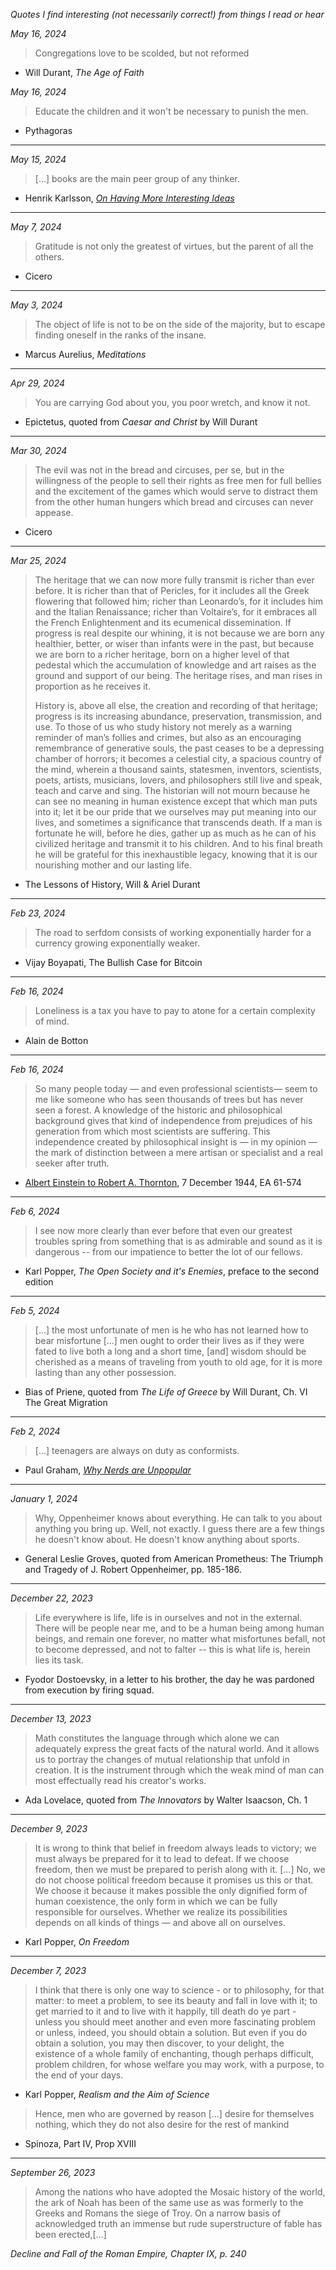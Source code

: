 _Quotes I find interesting (not necessarily correct!) from things I read or hear_

_May 16, 2024_

> Congregations love to be scolded, but not reformed

- Will Durant, _The Age of Faith_

_May 16, 2024_

> Educate the children and it won't be necessary to punish the men.

- Pythagoras

---

_May 15, 2024_

> [...] books are the main peer group of any thinker.

- Henrik Karlsson, [_On Having More Interesting Ideas_](https://www.henrikkarlsson.xyz/p/interesting-ideas?publication_id=313411&post_id=144649421&isFreemail=true&token=eyJ1c2VyX2lkIjoxNDE2MTUzMiwicG9zdF9pZCI6MTQ0NjQ5NDIxLCJpYXQiOjE3MTU3ODY5ODcsImV4cCI6MTcxODM3ODk4NywiaXNzIjoicHViLTMxMzQxMSIsInN1YiI6InBvc3QtcmVhY3Rpb24ifQ.DFM9JLc0P3Xci070_0fpxx4BJv4i1U8FSRbfJTvvM0o&r=8fj3w&triedRedirect=true)

---

_May 7, 2024_

> Gratitude is not only the greatest of virtues, but the parent of all the others.

- Cicero

---

_May 3, 2024_

> The object of life is not to be on the side of the majority, but to escape finding oneself in the ranks of the insane.

- Marcus Aurelius, _Meditations_

---

_Apr 29, 2024_

> You are carrying God about you, you poor wretch, and know it not.

- Epictetus, quoted from _Caesar and Christ_ by Will Durant

---

_Mar 30, 2024_

> The evil was not in the bread and circuses, per se, but in the willingness of the people to sell their rights as free men for full bellies and the excitement of the games which would serve to distract them from the other human hungers which bread and circuses can never appease.

- Cicero

---

_Mar 25, 2024_

> The heritage that we can now more fully transmit is richer than ever before. It is richer than that of Pericles, for it includes all the Greek flowering that followed him; richer than Leonardo’s, for it includes him and the Italian Renaissance; richer than Voltaire’s, for it embraces all the French Enlightenment and its ecumenical dissemination. If progress is real despite our whining, it is not because we are born any healthier, better, or wiser than infants were in the past, but because we are born to a richer heritage, born on a higher level of that pedestal which the accumulation of knowledge and art raises as the ground and support of our being. The heritage rises, and man rises in proportion as he receives it.
>
> History is, above all else, the creation and recording of that heritage; progress is its increasing abundance, preservation, transmission, and use. To those of us who study history not merely as a warning reminder of man’s follies and crimes, but also as an encouraging remembrance of generative souls, the past ceases to be a depressing chamber of horrors; it becomes a celestial city, a spacious country of the mind, wherein a thousand saints, statesmen, inventors, scientists, poets, artists, musicians, lovers, and philosophers still live and speak, teach and carve and sing. The historian will not mourn because he can see no meaning in human existence except that which man puts into it; let it be our pride that we ourselves may put meaning into our lives, and sometimes a significance that transcends death. If a man is fortunate he will, before he dies, gather up as much as he can of his civilized heritage and transmit it to his children. And to his final breath he will be grateful for this inexhaustible legacy, knowing that it is our nourishing mother and our lasting life.

- The Lessons of History, Will & Ariel Durant

---

_Feb 23, 2024_

> The road to serfdom consists of working exponentially harder for a currency growing exponentially weaker.

- Vijay Boyapati, The Bullish Case for Bitcoin

---

_Feb 16, 2024_

> Loneliness is a tax you have to pay to atone for a certain complexity of mind.

- Alain de Botton

---

_Feb 16, 2024_

> So many people today — and even professional scientists— seem to me like someone who has seen thousands of trees but has never seen a forest. A knowledge of the historic and philosophical background gives that kind of independence from prejudices of his generation from which most scientists are suffering. This independence created by philosophical insight is — in my opinion — the mark of distinction between a mere artisan or specialist and a real seeker after truth.

- [Albert Einstein to Robert A. Thornton](https://www3.nd.edu/~dhoward1/AEquotes.pdf), 7 December 1944, EA 61-574

---

_Feb 6, 2024_

> I see now more clearly than ever before that even our greatest troubles spring from something that is as admirable and sound as it is dangerous -- from our impatience to better the lot of our fellows.

- Karl Popper, _The Open Society and it's Enemies_, preface to the second edition

---

_Feb 5, 2024_

> [...] the most unfortunate of men is he who has not learned how to bear misfortune [...] men ought to order their lives as if they were fated to live both a long and a short time, [and] wisdom should be cherished as a means of traveling from youth to old age, for it is more lasting than any other possession.

- Bias of Priene, quoted from _The Life of Greece_ by Will Durant, Ch. VI The Great Migration

---

_Feb 2, 2024_

> [...] teenagers are always on duty as conformists.

- Paul Graham, [_Why Nerds are Unpopular_](https://paulgraham.com/nerds.html)

---

_January 1, 2024_

> Why, Oppenheimer knows about everything. He can talk to you about anything you bring up. Well, not exactly. I guess there are a few things he doesn't know about. He doesn't know anything about sports.

- General Leslie Groves, quoted from American Prometheus: The Triumph and Tragedy of J. Robert Oppenheimer, pp. 185-186.

---

_December 22, 2023_

> Life everywhere is life, life is in ourselves and not in the external. There will be people near me, and to be a human being among human beings, and remain one forever, no matter what misfortunes befall, not to become depressed, and not to falter -- this is what life is, herein lies its task.

- Fyodor Dostoevsky, in a letter to his brother, the day he was pardoned from execution by firing squad.

---

_December 13, 2023_

> Math constitutes the language through which alone we can adequately express the great facts of the natural world. And it allows us to portray the changes of mutual relationship that unfold in creation. It is the instrument through which the weak mind of man can most effectually read his creator's works.

- Ada Lovelace, quoted from _The Innovators_ by Walter Isaacson, Ch. 1

---

_December 9, 2023_

> It is wrong to think that belief in freedom always leads to victory; we must always be prepared for it to lead to defeat. If we choose freedom, then we must be prepared to perish along with it.
> [...]
> No, we do not choose political freedom because it promises us this or that. We choose it because it makes possible the only dignified form of human coexistence, the only form in which we can be fully responsible for ourselves. Whether we realize its possibilities depends on all kinds of things — and above all on ourselves.

- Karl Popper, _On Freedom_

---

_December 7, 2023_

> I think that there is only one way to science - or to philosophy, for that matter: to meet a problem, to see its beauty and fall in love with it; to get married to it and to live with it happily, till death do ye part - unless you should meet another and even more fascinating problem or unless, indeed, you should obtain a solution. But even if you do obtain a solution, you may then discover, to your delight, the existence of a whole family of enchanting, though perhaps difficult, problem children, for whose welfare you may work, with a purpose, to the end of your days.

- Karl Popper, _Realism and the Aim of Science_

> Hence, men who are governed by reason [...] desire for themselves nothing, which they do not also desire for the rest of mankind

- Spinoza, Part IV, Prop XVIII

---

_September 26, 2023_

> Among the nations who have adopted the Mosaic history of the world, the ark of Noah has been of the same use as was formerly to the Greeks and Romans the siege of Troy. On a narrow basis of acknowledged truth an immense but rude superstructure of fable has been erected,[...]

_Decline and Fall of the Roman Empire, Chapter IX, p. 240_
